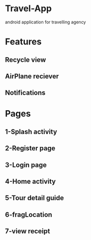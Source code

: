 # Travel-App
android application for travelling agency
# Features
## Recycle view
## AirPlane reciever
## Notifications

# Pages
## 1-Splash activity
## 2-Register page
## 3-Login page
## 4-Home activity
## 5-Tour detail guide
## 6-fragLocation
## 7-view receipt
